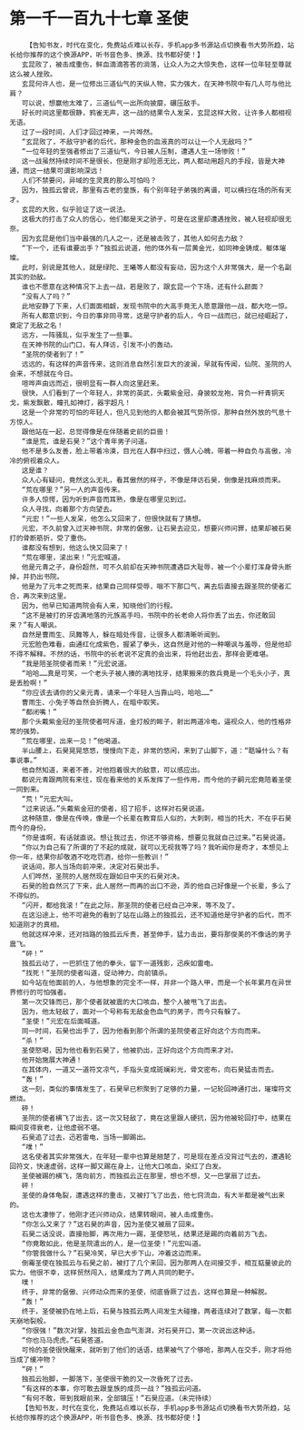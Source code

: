# 第一千一百九十七章 圣使
        【告知书友，时代在变化，免费站点难以长存，手机app多书源站点切换看书大势所趋，站长给你推荐的这个换源APP，听书音色多、换源、找书都好使！】
       玄昆败了，被击成重伤，鲜血滴滴答答的淌落，让众人为之大惊失色，这样一位年轻至尊就这么被人挫败。
       玄昆何许人也，是一位修出三道仙气的天纵人物，实力强大，在天神书院中有几人可与他比肩？
       可以说，想赢他太难了，三道仙气一出所向披靡，碾压敌手。
       好长时间这里都很静，鸦雀无声，这一战的结果令人发呆，玄昆这样大败，让许多人都相视无语。
       过了一段时间，人们才回过神来，一片哗然。
       “玄昆败了，不敌守护者的后代，那种金色的血液真的可以让一个人无敌吗？”
       “一位年轻的至强者修出了三道仙气，今日被人压制，遭遇人生一场惨败！”
       这一战虽然持续时间不是很长，但是刚才却险恶无比，两人都动用超凡的手段，皆是大神通，而这一结果可谓影响深远！
       人们不禁要问，异域的生灵真的那么可怕吗？
       因为，独孤云曾说，那里有古老的皇族，有个别年轻子弟强的离谱，可以横扫在场的所有天才。
       玄昆的大败，似乎验证了这一说法。
       这极大的打击了众人的信心，他们都是天之骄子，可是在这里却遭遇挫败，被人轻视却很无奈。
       因为玄昆是他们当中最强的几人之一，还是被击败了，其他人如何去力敌？
       “下一个，还有谁要出手？”独孤云说道，他的体外有一层黄金光，如同神金铸成，躯体璀璨。
       此时，别说是其他人，就是绿陀、王曦等人都没有妄动，因为这个人非常强大，是一个名副其实的劲敌。
       谁也不愿意在这种情况下上去一战，若是败了，跟玄昆一个下场，还有什么颜面？
       “没有人了吗？”
       此地安静了下来，人们面面相觑，发现书院中的大高手竟无人愿意跟他一战，都大吃一惊。
       所有人都意识到，今日的事非同寻常，这是守护者的后人，今日一战而已，就已经崛起了，奠定了无敌之名！
       远方，一阵骚乱，似乎发生了一些事。
       在天神书院的山门口，有人拜访，引发不小的轰动。
       “圣院的使者到了！”
       远远的，有这样的声音传来，这则消息自然引发巨大的波澜，早就有传闻，仙院、圣院的人会来，不想就在今日。
       喧哗声由远而近，很明显有一群人向这里赶来。
       很快，人们看到了一个年轻人，非常的英武，头戴紫金冠，身披蛟龙袍，背负一杆青铜天戈，紫发飘散，瞳孔如神灯，器宇超凡！
       这是一个非常的可怕的年轻人，但凡见到他的人都会被其气势所惊，那种自然外放的气息十方惊人。
       跟他站在一起，总觉得像是在伴随着史前的巨兽！
       “谁是荒，谁是石昊？”这个青年男子问道。
       他不是多么友善，脸上带着冷漠，目光在人群中扫过，慑人心魄，带着一种自负与高傲，冷冷的俯视着众人。
       这是谁？
       众人心有疑问，竟然这么无礼，看其傲然的样子，不像是拜访石昊，倒像是找麻烦而来。
       “荒在哪里？”另一人的声音传来。
       许多人惊愕，因为听到声音而耳熟，像是在哪里见到过。
       众人寻找，向着那个方向望去。
       “元宏！”一些人发呆，他怎么又回来了，但很快就有了猜想。
       元宏，不久前曾入过天神书院，非常的倨傲，让石昊去迎见，想要兴师问罪，结果却被石昊打的骨断筋折，受了重伤。
       谁都没有想到，他这么快又回来了！
       “荒在哪里，滚出来！”元宏喊道。
       他是元青之子，身份超然，可不久前却在天神书院遭遇巨大耻辱，被一个小辈打浑身骨头断掉，并扔出书院。
       他是为了元丰之死而来，结果自己同样受辱，咽不下那口气，离去后直接去跟圣院的使者汇合，再次来到这里。
       因为，他早已知道两院会有人来，知晓他们的行程。
       “这不是被打的牙齿满地落的元族高手吗，书院中的长老命人将你丢了出去，你还敢回来？”有人嘲讽。
       自然是曹雨生、凤舞等人，躲在暗处传音，让很多人都清晰听闻到。
       元宏脸色难看，由通红化成紫色，握紧了拳头，这自然是对他的一种嘲讽与羞辱，但是他却不得不解释。不然的话，书院中的长老说不定真的会出来，将他赶出去，那样会更难堪。
       “我是陪圣院使者而来！”元宏说道。
       “哈哈……真是可笑，一个老头子被人揍的满地找牙，结果搬来的救兵竟是一个毛头小子，真是丢脸啊！”
       “你应该去请你的父亲元青，请来一个年轻人当靠山吗，哈哈……”
       曹雨生、小兔子等自然会折腾人，在暗中取笑。
       “都闭嘴！”
       那个头戴紫金冠的圣院使者呵斥道，金灯般的眸子，射出两道冷电，逼视众人，他的性格非常的强势。
       “荒在哪里，出来一见！”他喝道。
       半山腰上，石昊晃晃悠悠，慢慢向下走，非常的悠闲，来到了山脚下，道：“聒噪什么？有事说事。”
       他自然知道，来者不善，对他抱着很大的敌意，可以感应出。
       都说元青跟两院有来往，现在看来他的关系发挥了一些作用，而今他的子嗣元宏竟陪着圣使一同到来。
       “荒！”元宏大叫。
       “过来说话。”头戴紫金冠的使者，招了招手，这样对石昊说道。
       这种随意，像是在传唤，像是一个长辈在教育后人似的，大刺刺，相当的托大，不在乎石昊而今的身份。
       “你是谁啊，有话就直说。想让我过去，你还不够资格，想要见我就自己过来。”石昊说道。
       “你以为自己有了所谓的了不起的成就，就可以无视我等了吗？我听闻你是奇才，本想见上你一年，结果你却敬酒不吃吃罚酒，给你一些教训！”
       说话间，那人当场向前冲来，决定对石昊出手。
       人们哗然，圣院的人居然现在跟如日中天的石昊对决。
       石昊的脸自然沉了下来，此人居然一而再的出口不逊，弄的他自己好像是一个长辈，多么了不得似的。
       “闪开，都给我滚！”在此之际，那圣院的使者已经自己冲来，等不及了。
       在这沿途上，他不可避免的看到了站在山路上的独孤云，还不知道他是守护者的后代，而不知道刚才的真相。
       他就这样冲来，还对挡路的独孤云斥责，甚至伸手，猛力击出，要将那俊美的不像话的男子震飞。
       “砰！”
       独孤云动了，一巴抓住了他的拳头，留下一道残影，迅疾如雷电。
       “找死！”圣院的使者叫道，促动神力，向前镇杀。
       如今站在他面前的人，与他想象的完全不一样，并非一个路人甲，而是一个长年累月在异世界修行的可怕强者。
       第一次交锋而已，那个使者就被震的大口咳血，整个人被甩飞了出去。
       因为，他太轻敌了，面对一个号称有无敌金色血气的男子，而今只有躲了。
       “圣使！”元宏在后面喊道。
       同一时间，石昊也出手了，因为他看到那个所谓的圣院使者正好向这个方向而来。
       “杀！”
       圣使怒喝，因为他也看到石昊了，他被扔出，正好向这个方向而来才对。
       他开始施展大神通！
       在其体内，一道又一道符文凉气，手指头变成斑斓彩光，骨文密布，向石昊猛击而去。
       “轰！”
       这一刻，类似的事情发生了，石昊早已积聚到了足够的力量，一记轮回神通打出，璀璨符文燃烧。
       砰！
       圣院的使者横飞了出去，这一次又轻敌了，竟在这里跟人硬抗，因为他被轮回打中，结果在瞬间变得衰老，让他虚弱不堪。
       石昊追了过去，迅若雷电，当场一脚踢出。
       “噗！”
       这名使者其实非常强大，在年轻一辈中也算是翘楚了，可是现在差点没背过气去的，遭遇轮回符文，快速虚弱，这样一脚又踢在身上，让他大口咳血，染红了白发。
       圣使被踢的横飞，落向前方，而独孤云正在那里，想也不想，又一巴掌扇了过去。
       砰！
       圣使的身体龟裂，遭遇这样的重击，又被打飞了出去，他七窍流血，有大半都是被气出来的。
       这也太凄惨了，他刚才还兴师动众，结果转眼间，被人击成重伤。
       “你怎么又来了？”这石昊的声音，因为圣使又被扇了回来。
       石昊二话没说，直接抬脚，再次用力一踢，圣使怒吼，结果还是踢的向着前方飞去。
       “你竟敢如此，他是圣院遣出的人，是一位圣使！”元宏叫道。
       “你管我做什么？”石昊冷笑，早已大步下山，冲着这边而来。
       倒霉圣使在独孤云与石昊之前，被打了几个来回，因为那两人在间接交手，相互掂量彼此的实力。他很不幸，这样贸然闯入，结果成为了两人共同的靶子。
       噗！
       终于，非常的倨傲、兴师动众而来的圣使，彻底昏厥了过去，这样也算是一种解脱。
       “轰！”
       终于，圣使被扔在地上后，石昊与独孤云两人间发生大碰撞，两者连续对了数掌，每一次都天崩地裂般。
       “你很强！”数次对掌，独孤云金色血气澎湃，对石昊开口，第一次说出这种话。
       “你也马马虎虎。”石昊答道。
       可怜的圣使很快醒来，就听到了他们的话语，结果被气了个够呛，那两人在交手，刚才将他当成了缓冲物？
       “砰！”
       独孤云抬脚，一脚落下，圣使很干脆的又一次昏死了过去。
       “有这样的本事，你可敢去跟皇族的成员一战？”独孤云问道。
       “有何不敢，带到我眼前来，全部镇压！”石昊应道。（未完待续）
       【告知书友，时代在变化，免费站点难以长存，手机app多书源站点切换看书大势所趋，站长给你推荐的这个换源APP，听书音色多、换源、找书都好使！】